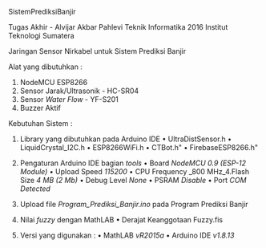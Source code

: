 SistemPrediksiBanjir

Tugas Akhir - Alvijar Akbar Pahlevi
Teknik Informatika 2016
Institut Teknologi Sumatera

Jaringan Sensor Nirkabel untuk Sistem Prediksi Banjir

Alat yang dibutuhkan :

 1. NodeMCU ESP8266
 2. Sensor Jarak/Ultrasonik - HC-SR04
 3. Sensor _Water Flow_ - YF-S201
 5. Buzzer Aktif

Kebutuhan Sistem :

 1. Library yang dibutuhkan pada Arduino IDE
•	UltraDistSensor.h
•	LiquidCrystal_I2C.h
•	ESP8266WiFi.h
•	CTBot.h"
•	FirebaseESP8266.h" 

 2. Pengaturan Arduino IDE bagian _tools_
•	Board _NodeMCU 0.9 (ESP-12 Module)_
•	Upload Speed _115200_
•	CPU Frequency _800 MHz_4.Flash Size _4 MB (2 Mb)_
•	Debug Level _None_
•	PSRAM _Disable_
•	Port _COM Detected_

 3. Upload file _Program_Prediksi_Banjir.ino_ pada Program Prediksi Banjir

  
 5. Nilai _fuzzy_ dengan MathLAB
•	Derajat Keanggotaan Fuzzy.fis
  
 6. Versi yang digunakan :
•	MathLAB _vR2015a_
•	Arduino IDE _v1.8.13_
